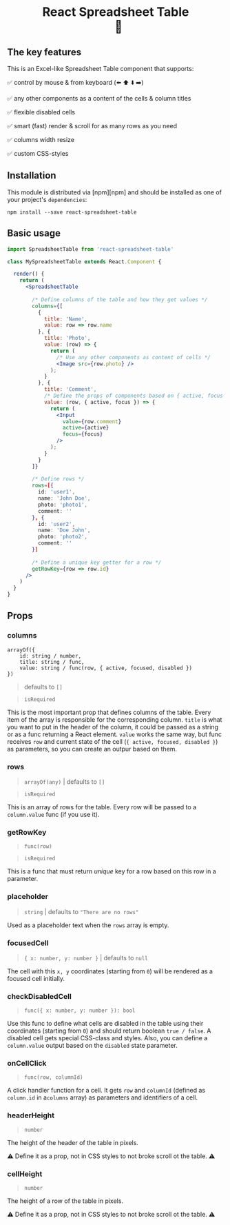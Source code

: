 <h1 align="center">
  React Spreadsheet Table
  <br>
    🔲
</h1>

## The key features

This is an Excel-like Spreadsheet Table component that supports:

✅  control by mouse & from keyboard (⬅️ ⬆️ ⬇️ ➡️)

✅  any other components as a content of the cells & column titles

✅  flexible disabled cells

✅  smart (fast) render & scroll for as many rows as you need

✅  columns width resize

✅  custom CSS-styles

## Installation

This module is distributed via [npm][npm] and should be installed as one of your project's `dependencies`:

```
npm install --save react-spreadsheet-table
```

## Basic usage

```jsx
import SpreadsheetTable from 'react-spreadsheet-table'

class MySpreadsheetTable extends React.Component {

  render() {
    return (
      <SpreadsheetTable 
     
        /* Define columns of the table and how they get values */
        columns={[
          {
            title: 'Name',
            value: row => row.name 
          }, {
            title: 'Photo',
            value: (row) => {
              return (
                /* Use any other components as content of cells */
                <Image src={row.photo} />
              );
            }
          }, {
            title: 'Comment',
            /* Define the props of components based on { active, focus } of the cell state */
            value: (row, { active, focus }) => {
              return (
                <Input  
                  value={row.comment}
                  active={active}
                  focus={focus}
                />
              );
            }
          }
        ]}
        
        /* Define rows */
        rows=[{
          id: 'user1',
          name: 'John Doe',
          photo: 'photo1',
          comment: ''
        }, {
          id: 'user2',
          name: 'Doe John',
          photo: 'photo2',
          comment: ''
        }]
        
        /* Define a unique key getter for a row */
        getRowKey={row => row.id}
      />
    )
  }
}
```

## Props

### columns

```
arrayOf({ 
    id: string / number, 
    title: string / func, 
    value: string / func(row, { active, focused, disabled }) 
}) 
``` 
> defaults to `[]`

> `isRequired`

This is the most important prop that defines columns of the table. Every item of the array is responsible for the corresponding column. `title` is what you want to put in the header of the column, it could be passed as a string or as a func returning a React element. `value` works the same way, but func receives `row` and current state of the cell (`{ active, focused, disabled }`) as parameters, so you can create an outpur based on them.

### rows
> `arrayOf(any)` | defaults to `[]`

> `isRequired`

This is an array of rows for the table. Every row will be passed to a `column.value` func (if you use it).

### getRowKey
> `func(row)`

> `isRequired`

This is a func that must return *unique* key for a row based on this row in a parameter.

### placeholder
> `string` | defaults to `"There are no rows"`

Used as a placeholder text when the `rows` array is empty.

### focusedCell
> `{ x: number, y: number }` | defaults to `null`

The cell with this `x, y` coordinates (starting from `0`) will be rendered as a focused cell initially.


### checkDisabledCell
> `func({ x: number, y: number }): bool`

Use this func to define what cells are disabled in the table using their coordinates (starting from `0`) and should return boolean `true / false`. A disabled cell gets special CSS-class and styles. Also, you can define a `column.value` output based on the `disabled` state parameter.

### onCellClick
> `func(row, columnId)`

A click handler function for a cell. It gets `row` and `columnId` (defined as `column.id` in a`columns` array) as parameters and identifiers of a cell.

### headerHeight
> `number`

The height of the header of the table in pixels. 

⚠️ Define it as a prop, not in CSS styles to not broke scroll ot the table. ⚠️

### cellHeight
> `number`

The height of a row of the table in pixels.

⚠️ Define it as a prop, not in CSS styles to not broke scroll ot the table. ⚠️
